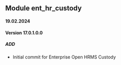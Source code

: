 ## Module ent_hr_custody

#### 19.02.2024
#### Version 17.0.1.0.0
##### ADD
- Initial commit for Enterprise Open HRMS Custody